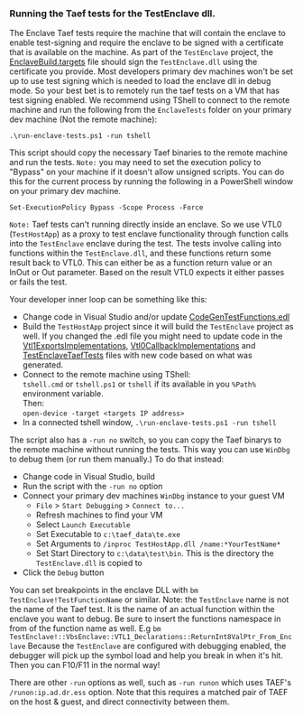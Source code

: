 ### Running the Taef tests for the TestEnclave dll.

The Enclave Taef tests require the machine that will contain the enclave to
enable test-signing and require the enclave to be signed with a certificate that
is available on the machine. As part of the `TestEnclave` project, the 
[EnclaveBuild.targets](.\TestEnclave\EnclaveBuild.targets) file should sign the `TestEnclave.dll`
using the certificate you provide. Most developers  primary dev machines won't be set up to
use test signing which is needed to load the enclave dll in debug mode.
So your best bet is to remotely run the taef tests on a VM that has test signing enabled.
We recommend using TShell to connect to the remote machine and run the following from
the `EnclaveTests` folder on your primary dev machine (Not the remote machine):

`.\run-enclave-tests.ps1 -run tshell`

This script should copy the necessary Taef binaries to the remote machine and run
the tests. `Note:` you may need to set the execution policy to "Bypass" on your machine
if it doesn't allow unsigned scripts. You can do this for the current process by
running the following in a PowerShell window on your primary dev machine.

`Set-ExecutionPolicy Bypass -Scope Process -Force`

`Note:` Taef tests can't running directly inside an enclave. So we use VTL0 (`TestHostApp`)
as a proxy to test enclave functionality through function calls into the `TestEnclave` enclave 
during the test. The tests involve calling into functions within the `TestEnclave.dll`, and these
functions return some result back to VTL0. This can either be as a function return value or
an InOut or Out parameter. Based on the result VTL0 expects it either passes or fails the test.

Your developer inner loop can be something like this:

-   Change code in Visual Studio and/or update [CodeGenTestFunctions.edl](.\CodeGenTestFunctions.edl)
-   Build the `TestHostApp` project since it will build the `TestEnclave` project as
    well. If you changed the .edl file you might need to update code in the
    [Vtl1ExportsImplementations](.\TestEnclave\Vtl1ExportsImplementations.cpp),
    [Vtl0CallbackImplementations](.\TestHostApp\Vtl0CallbackImplementations.cpp) and 
    [TestEnclaveTaefTests](.\TestHostApp\TestEnclaveTaefTests.cpp) files with new code based on what was
    generated.
- Connect to the remote machine using TShell:<br>
   `tshell.cmd` or `tshell.ps1` or `tshell` if its available in you `%Path%` environment variable.<br>
   Then: <br> 
   `open-device -target <targets IP address> `
- In a connected tshell window,
   `.\run-enclave-tests.ps1 -run tshell`

The script also has a `-run no` switch, so you can copy the Taef binarys to the remote machine without
running the tests. This way you can use `WinDbg` to debug them
(or run them manually.) To do that instead:

-   Change code in Visual Studio, build
-   Run the script with the `-run no` option
-   Connect your primary dev machines `WinDbg` instance to your guest VM
    -   `File` > `Start Debugging` > `Connect to...`
    -   Refresh machines to find your VM
    -   Select `Launch Executable`
    -   Set Executable to `c:\taef_data\te.exe`
    -   Set Arguments to `/inproc TestHostApp.dll /name:*YourTestName*`
    -   Set Start Directory to `c:\data\test\bin`. This is the directory the `TestEnclave.dll` is copied to
-   Click the `Debug` button

You can set breakpoints in the enclave DLL with `bm
TestEnclave!TestFunctionName` or similar. Note: the `TestEnclave` name is not the name
of the Taef test. It is the name of an actual function within the enclave you want to
debug. Be sure to insert the functions namespace in from of the function name as well.
E.g `bm TestEnclave!::VbsEnclave::VTL1_Declarations::ReturnInt8ValPtr_From_Enclave`
Because the `TestEnclave` are
configured with debugging enabled, the debugger will pick up the symbol load and
help you break in when it's hit. Then you can F10/F11 in the normal way!

There are other `-run` options as well, such as `-run runon` which uses TAEF's
`/runon:ip.ad.dr.ess` option. Note that this requires a matched pair of TAEF on
the host & guest, and direct connectivity between them.
